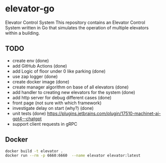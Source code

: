 # elevator-go
Elevator Control System
This repository contains an Elevator Control System written in Go that simulates the operation of multiple elevators within a building.


## TODO
* create env (done)
* add GitHub Actions (done)
* add Logic of floor under 0 like parking (done)
* use zap logger (done)
* create docker image (done)
* create manager algorithm on base of all elevators (done)
* add handler to creating new elevators for the system (done)
* add http server for debug different cases (done)
* front page (not sure  with which framework)
* investigate delay on start (why?) (done)
* unit tests (done) https://plugins.jetbrains.com/plugin/17510-machinet-ai-gpt4--chatgpt
* support client requests in gRPC


## Docker
```bash
docker build -t elevator . 
docker run --rm -p 6660:6660  --name elevator elevator:latest   
```
